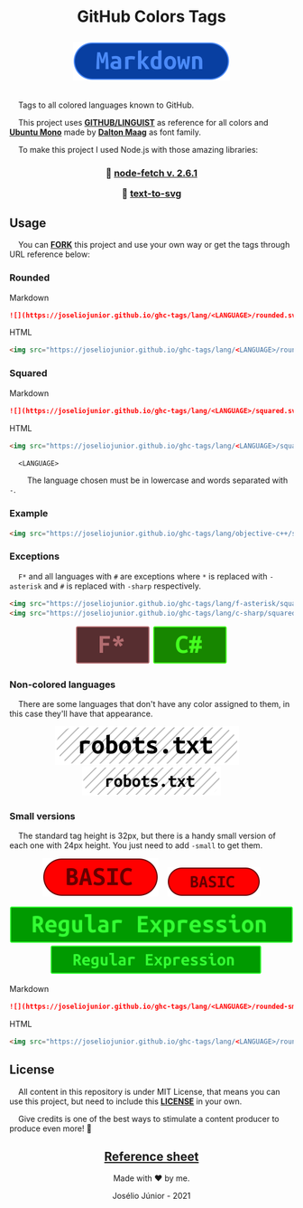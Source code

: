<h1 align="center">
GitHub Colors Tags

![](./lang/markdown/rounded.svg)

</h1>

&nbsp;&nbsp;&nbsp;&nbsp;Tags to all colored languages known to GitHub.

&nbsp;&nbsp;&nbsp;&nbsp;This project uses **[GITHUB/LINGUIST](https://github.com/github/linguist)** as reference for all colors and **[Ubuntu Mono](https://fonts.google.com/specimen/Ubuntu+Mono?query=ubuntu+#license)** made by **[Dalton Maag](https://fonts.google.com/?query=Dalton+Maag)** as font family.

&nbsp;&nbsp;&nbsp;&nbsp;To make this project I used Node.js with those amazing libraries:

<h3 align="center">

📗 [node-fetch v. 2.6.1](https://www.npmjs.com/package/node-fetch)

📗 [text-to-svg](https://www.npmjs.com/package/text-to-svg)

</h3>

## Usage
&nbsp;&nbsp;&nbsp;&nbsp;You can **[FORK](https://github.com/joseliojunior/ghc-tags.git)** this project and use your own way or get the tags through URL reference below:

### Rounded

Markdown
~~~markdown
![](https://joseliojunior.github.io/ghc-tags/lang/<LANGUAGE>/rounded.svg)
~~~
HTML
~~~html
<img src="https://joseliojunior.github.io/ghc-tags/lang/<LANGUAGE>/rounded.svg">
~~~

### Squared
Markdown
~~~markdown
![](https://joseliojunior.github.io/ghc-tags/lang/<LANGUAGE>/squared.svg)
~~~
HTML
~~~html
<img src="https://joseliojunior.github.io/ghc-tags/lang/<LANGUAGE>/squared.svg">
~~~

&nbsp;&nbsp;&nbsp;&nbsp;`<LANGUAGE>`

&nbsp;&nbsp;&nbsp;&nbsp;&nbsp;&nbsp;&nbsp;&nbsp;The language chosen must be in lowercase and words separated with `-`.

### Example
~~~html
<img src="https://joseliojunior.github.io/ghc-tags/lang/objective-c++/squared.svg">
~~~

### Exceptions
&nbsp;&nbsp;&nbsp;&nbsp;`F*` and all languages with `#` are exceptions where `*` is replaced with `-asterisk` and `#` is replaced with `-sharp` respectively.
~~~html
<img src="https://joseliojunior.github.io/ghc-tags/lang/f-asterisk/squared.svg">
<img src="https://joseliojunior.github.io/ghc-tags/lang/c-sharp/squared.svg">
~~~
<div align="center">

![](./lang/f-asterisk/squared.svg) ![](./lang/c-sharp/squared.svg)

</div>


### Non-colored languages

&nbsp;&nbsp;&nbsp;&nbsp;There are some languages that don't have any color assigned to them, in this case they'll have that appearance.

<div align="center">

![](./lang/robots.txt/rounded.svg)&nbsp;&nbsp;&nbsp;&nbsp;![](./lang/robots.txt/rounded-small.svg)

</div>

### Small versions

&nbsp;&nbsp;&nbsp;&nbsp;The standard tag height is 32px, but there is a handy small version of each one with 24px height. You just need to add `-small` to get them.

<div align="center">

![](./lang/basic/rounded.svg)&nbsp;&nbsp;&nbsp;&nbsp;![](./lang/basic/rounded-small.svg)

![](./lang/regular-expression/squared.svg)&nbsp;&nbsp;&nbsp;&nbsp;![](./lang/regular-expression/squared-small.svg)

</div>

Markdown
~~~markdown
![](https://joseliojunior.github.io/ghc-tags/lang/<LANGUAGE>/rounded-small.svg)
~~~
HTML
~~~html
<img src="https://joseliojunior.github.io/ghc-tags/lang/<LANGUAGE>/rounded-small.svg">
~~~

## License
&nbsp;&nbsp;&nbsp;&nbsp;All content in this repository is under MIT License, that means you can use this project, but need to include this **[LICENSE](LICENSE)** in your own.

&nbsp;&nbsp;&nbsp;&nbsp;Give credits is one of the best ways to stimulate a content producer to produce even more! 🤩

<div align="center">

## [Reference sheet](reference/README.md)

Made with ❤ by me.

Josélio Júnior - 2021

</div>

